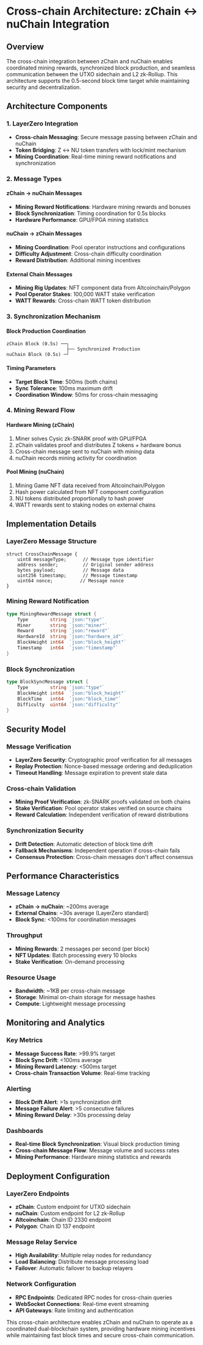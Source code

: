 # Cross-chain Architecture: zChain ↔ nuChain Integration

## Overview

The cross-chain integration between zChain and nuChain enables coordinated mining rewards, synchronized block production, and seamless communication between the UTXO sidechain and L2 zk-Rollup. This architecture supports the 0.5-second block time target while maintaining security and decentralization.

## Architecture Components

### 1. LayerZero Integration
- **Cross-chain Messaging**: Secure message passing between zChain and nuChain
- **Token Bridging**: Z ↔ NU token transfers with lock/mint mechanism
- **Mining Coordination**: Real-time mining reward notifications and synchronization

### 2. Message Types

#### zChain → nuChain Messages
- **Mining Reward Notifications**: Hardware mining rewards and bonuses
- **Block Synchronization**: Timing coordination for 0.5s blocks
- **Hardware Performance**: GPU/FPGA mining statistics

#### nuChain → zChain Messages
- **Mining Coordination**: Pool operator instructions and configurations
- **Difficulty Adjustment**: Cross-chain difficulty coordination
- **Reward Distribution**: Additional mining incentives

#### External Chain Messages
- **Mining Rig Updates**: NFT component data from Altcoinchain/Polygon
- **Pool Operator Stakes**: 100,000 WATT stake verification
- **WATT Rewards**: Cross-chain WATT token distribution

### 3. Synchronization Mechanism

#### Block Production Coordination
```
zChain Block (0.5s) ──┐
                      ├── Synchronized Production
nuChain Block (0.5s) ─┘
```

#### Timing Parameters
- **Target Block Time**: 500ms (both chains)
- **Sync Tolerance**: 100ms maximum drift
- **Coordination Window**: 50ms for cross-chain messaging

### 4. Mining Reward Flow

#### Hardware Mining (zChain)
1. Miner solves Cysic zk-SNARK proof with GPU/FPGA
2. zChain validates proof and distributes Z tokens + hardware bonus
3. Cross-chain message sent to nuChain with mining data
4. nuChain records mining activity for coordination

#### Pool Mining (nuChain)
1. Mining Game NFT data received from Altcoinchain/Polygon
2. Hash power calculated from NFT component configuration
3. NU tokens distributed proportionally to hash power
4. WATT rewards sent to staking nodes on external chains

## Implementation Details

### LayerZero Message Structure
```solidity
struct CrossChainMessage {
    uint8 messageType;      // Message type identifier
    address sender;         // Original sender address
    bytes payload;          // Message data
    uint256 timestamp;      // Message timestamp
    uint64 nonce;          // Message nonce
}
```

### Mining Reward Notification
```go
type MiningRewardMessage struct {
    Type        string `json:"type"`
    Miner       string `json:"miner"`
    Reward      string `json:"reward"`
    HardwareId  string `json:"hardware_id"`
    BlockHeight int64  `json:"block_height"`
    Timestamp   int64  `json:"timestamp"`
}
```

### Block Synchronization
```go
type BlockSyncMessage struct {
    Type        string `json:"type"`
    BlockHeight int64  `json:"block_height"`
    BlockTime   int64  `json:"block_time"`
    Difficulty  uint64 `json:"difficulty"`
}
```

## Security Model

### Message Verification
- **LayerZero Security**: Cryptographic proof verification for all messages
- **Replay Protection**: Nonce-based message ordering and deduplication
- **Timeout Handling**: Message expiration to prevent stale data

### Cross-chain Validation
- **Mining Proof Verification**: zk-SNARK proofs validated on both chains
- **Stake Verification**: Pool operator stakes verified on source chains
- **Reward Calculation**: Independent verification of reward distributions

### Synchronization Security
- **Drift Detection**: Automatic detection of block time drift
- **Fallback Mechanisms**: Independent operation if cross-chain fails
- **Consensus Protection**: Cross-chain messages don't affect consensus

## Performance Characteristics

### Message Latency
- **zChain → nuChain**: ~200ms average
- **External Chains**: ~30s average (LayerZero standard)
- **Block Sync**: <100ms for coordination messages

### Throughput
- **Mining Rewards**: 2 messages per second (per block)
- **NFT Updates**: Batch processing every 10 blocks
- **Stake Verification**: On-demand processing

### Resource Usage
- **Bandwidth**: ~1KB per cross-chain message
- **Storage**: Minimal on-chain storage for message hashes
- **Compute**: Lightweight message processing

## Monitoring and Analytics

### Key Metrics
- **Message Success Rate**: >99.9% target
- **Block Sync Drift**: <100ms average
- **Mining Reward Latency**: <500ms target
- **Cross-chain Transaction Volume**: Real-time tracking

### Alerting
- **Block Drift Alert**: >1s synchronization drift
- **Message Failure Alert**: >5 consecutive failures
- **Mining Reward Delay**: >30s processing delay

### Dashboards
- **Real-time Block Synchronization**: Visual block production timing
- **Cross-chain Message Flow**: Message volume and success rates
- **Mining Performance**: Hardware mining statistics and rewards

## Deployment Configuration

### LayerZero Endpoints
- **zChain**: Custom endpoint for UTXO sidechain
- **nuChain**: Custom endpoint for L2 zk-Rollup
- **Altcoinchain**: Chain ID 2330 endpoint
- **Polygon**: Chain ID 137 endpoint

### Message Relay Service
- **High Availability**: Multiple relay nodes for redundancy
- **Load Balancing**: Distribute message processing load
- **Failover**: Automatic failover to backup relayers

### Network Configuration
- **RPC Endpoints**: Dedicated RPC nodes for cross-chain queries
- **WebSocket Connections**: Real-time event streaming
- **API Gateways**: Rate limiting and authentication

This cross-chain architecture enables zChain and nuChain to operate as a coordinated dual-blockchain system, providing hardware mining incentives while maintaining fast block times and secure cross-chain communication.